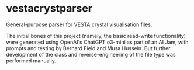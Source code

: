 # vestacrystparser

General-purpose parser for VESTA crystal visualisation files.

The initial bones of this project (namely, the basic read-write functionality) were generated using OpenAI's ChatGPT o3-mini as part of an AI Jam, with prompts and testing by Bernard Field and Musa Hussein.
But further development of the class and reverse-engineering of the file type was performed manually.
